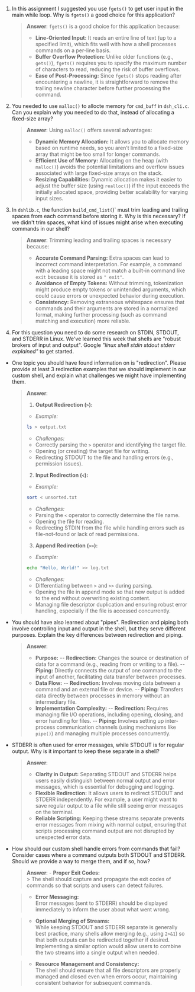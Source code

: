 1. In this assignment I suggested you use `fgets()` to get user input in the main while loop. Why is `fgets()` a good choice for this application?

    > **Answer**: `fgets()` is a good choice for this application because:
    > - **Line-Oriented Input:** It reads an entire line of text (up to a specified limit), which fits well with how a shell processes commands on a per-line basis.
    > - **Buffer Overflow Protection:** Unlike older functions (e.g., `gets()`), `fgets()` requires you to specify the maximum number of characters to read, reducing the risk of buffer overflows.
    > - **Ease of Post-Processing:** Since `fgets()` stops reading after encountering a newline, it is straightforward to remove the trailing newline character before further processing the command.


2. You needed to use `malloc()` to allocte memory for `cmd_buff` in `dsh_cli.c`. Can you explain why you needed to do that, instead of allocating a fixed-size array?

    > **Answer**: Using `malloc()` offers several advantages:
    > - **Dynamic Memory Allocation:** It allows you to allocate memory based on runtime needs, so you aren’t limited to a fixed-size array that might be too small for longer commands.
    > - **Efficient Use of Memory:** Allocating on the heap (with `malloc()`) avoids the potential limitations and overflow issues associated with large fixed-size arrays on the stack.
    > - **Resizing Capabilities:** Dynamic allocation makes it easier to adjust the buffer size (using `realloc()`) if the input exceeds the initially allocated space, providing better scalability for varying input sizes.



3. In `dshlib.c`, the function `build_cmd_list(`)` must trim leading and trailing spaces from each command before storing it. Why is this necessary? If we didn't trim spaces, what kind of issues might arise when executing commands in our shell?

    > **Answer**: Trimming leading and trailing spaces is necessary because:
    > - **Accurate Command Parsing:** Extra spaces can lead to incorrect command interpretation. For example, a command with a leading space might not match a built-in command like `exit` because it is stored as `" exit"`.
    > - **Avoidance of Empty Tokens:** Without trimming, tokenization might produce empty tokens or unintended arguments, which could cause errors or unexpected behavior during execution.
    > - **Consistency:** Removing extraneous whitespace ensures that commands and their arguments are stored in a normalized format, making further processing (such as command matching and execution) more reliable.


4. For this question you need to do some research on STDIN, STDOUT, and STDERR in Linux. We've learned this week that shells are "robust brokers of input and output". Google _"linux shell stdin stdout stderr explained"_ to get started.

- One topic you should have found information on is "redirection". Please provide at least 3 redirection examples that we should implement in our custom shell, and explain what challenges we might have implementing them.

    > **Answer**:
    > 1. **Output Redirection (`>`):**
    > - *Example:*
    > ```bash
    > ls > output.txt
    >  ```
    > - *Challenges:*
    > - Correctly parsing the `>` operator and identifying the target file.
    > - Opening (or creating) the target file for writing.
    > - Redirecting STDOUT to the file and handling errors (e.g., permission issues).
    > 2. **Input Redirection (`<`):**
    > - *Example:*
    > ```bash
    > sort < unsorted.txt
    > ```
    > - *Challenges:*
    > - Parsing the `<` operator to correctly determine the file name.
    > - Opening the file for reading.
    > - Redirecting STDIN from the file while handling errors such as file-not-found or lack of read permissions.
    > 3. **Append Redirection (`>>`):**
    > - *Example:*
    > ```bash
    > echo "Hello, World!" >> log.txt
    > ```
    > - *Challenges:*
    > - Differentiating between `>` and `>>` during parsing.
    > - Opening the file in append mode so that new output is added to the end without overwriting existing content.
    > - Managing file descriptor duplication and ensuring robust error handling, especially if the file is accessed concurrently.


- You should have also learned about "pipes". Redirection and piping both involve controlling input and output in the shell, but they serve different purposes. Explain the key differences between redirection and piping.

    > **Answer**:
    > - **Purpose:**
    >  -- **Redirection:** Changes the source or destination of data for a command (e.g., reading from or writing to a file).
    >  -- **Piping:** Directly connects the output of one command to the input of another, facilitating data transfer between processes.
    > - **Data Flow:**
    >  -- **Redirection:** Involves moving data between a command and an external file or device.
    >  -- **Piping:** Transfers data directly between processes in memory without an intermediary file.
    > - **Implementation Complexity:**
    >  -- **Redirection:** Requires managing file I/O operations, including opening, closing, and error handling for files.
    >  -- **Piping:** Involves setting up inter-process communication channels (using mechanisms like `pipe()`) and managing multiple processes concurrently.


- STDERR is often used for error messages, while STDOUT is for regular output. Why is it important to keep these separate in a shell?

    > **Answer**:
    > - **Clarity in Output:**
    > Separating STDOUT and STDERR helps users easily distinguish between normal output and error messages, which is essential for debugging and logging.
    > - **Flexible Redirection:**
    > It allows users to redirect STDOUT and STDERR independently. For example, a user might want to save regular output to a file while still seeing error messages on the terminal.
    > - **Reliable Scripting:**
    > Keeping these streams separate prevents error messages from mixing with normal output, ensuring that scripts processing command output are not disrupted by unexpected error data.


- How should our custom shell handle errors from commands that fail? Consider cases where a command outputs both STDOUT and STDERR. Should we provide a way to merge them, and if so, how?

    > **Answer**: - **Proper Exit Codes:**  
      > The shell should capture and propagate the exit codes of commands so that scripts and users can detect failures.
  
    > - **Error Messaging:**  
      Error messages (sent to STDERR) should be displayed immediately to inform the user about what went wrong.
  
    > - **Optional Merging of Streams:**  
      While keeping STDOUT and STDERR separate is generally best practice, many shells allow merging (e.g., using `2>&1`) so that both outputs can be redirected together if desired. Implementing a similar option would allow users to combine the two streams into a single output when needed.
  
    > - **Resource Management and Consistency:**  
      The shell should ensure that all file descriptors are properly managed and closed even when errors occur, maintaining consistent behavior for subsequent commands.
